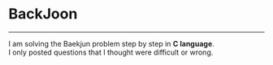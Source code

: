 # BackJoon
---
I am solving the Baekjun problem step by step in **C language**.   
I only posted questions that I thought were difficult or wrong.   
